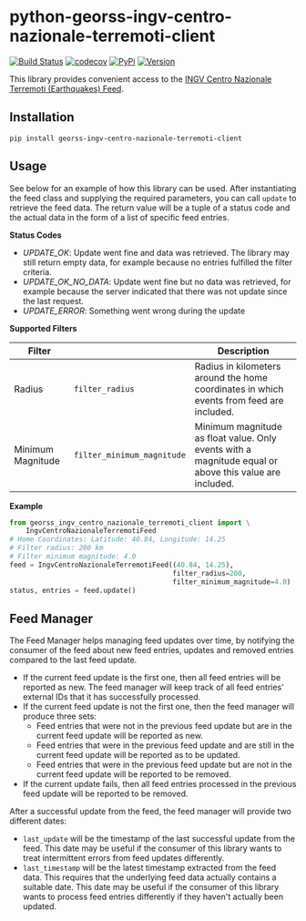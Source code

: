 # python-georss-ingv-centro-nazionale-terremoti-client

[![Build Status](https://github.com/exxamalte/python-georss-ingv-centro-nazionale-terremoti-client/actions/workflows/ci.yaml/badge.svg?branch=master)](https://github.com/exxamalte/python-georss-ingv-centro-nazionale-terremoti-client/actions?workflow=ci)
[![codecov](https://codecov.io/gh/exxamalte/python-georss-ingv-centro-nazionale-terremoti-client/branch/master/graph/badge.svg?token=PHASSFXFVU)](https://codecov.io/gh/exxamalte/python-georss-ingv-centro-nazionale-terremoti-client)
[![PyPi](https://img.shields.io/pypi/v/georss-ingv-centro-nazionale-terremoti-client.svg)](https://pypi.python.org/pypi/georss-ingv-centro-nazionale-terremoti-client)
[![Version](https://img.shields.io/pypi/pyversions/georss-ingv-centro-nazionale-terremoti-client.svg)](https://pypi.python.org/pypi/georss-ingv-centro-nazionale-terremoti-client)

This library provides convenient access to the [INGV Centro Nazionale Terremoti (Earthquakes) Feed](http://cnt.rm.ingv.it/).

## Installation
`pip install georss-ingv-centro-nazionale-terremoti-client`

## Usage
See below for an example of how this library can be used. After instantiating 
the feed class and supplying the required parameters, you can call `update` to 
retrieve the feed data. The return value will be a tuple of a status code and 
the actual data in the form of a list of specific feed entries.

**Status Codes**
* _UPDATE_OK_: Update went fine and data was retrieved. The library may still return empty data, for example because no entries fulfilled the filter criteria.
* _UPDATE_OK_NO_DATA_: Update went fine but no data was retrieved, for example because the server indicated that there was not update since the last request.
* _UPDATE_ERROR_: Something went wrong during the update

**Supported Filters**

| Filter            |                            | Description |
|-------------------|----------------------------|-------------|
| Radius            | `filter_radius`            | Radius in kilometers around the home coordinates in which events from feed are included. |
| Minimum Magnitude | `filter_minimum_magnitude` | Minimum magnitude as float value. Only events with a magnitude equal or above this value are included. |

**Example**
```python
from georss_ingv_centro_nazionale_terremoti_client import \
    IngvCentroNazionaleTerremotiFeed
# Home Coordinates: Latitude: 40.84, Longitude: 14.25
# Filter radius: 200 km
# Filter minimum magnitude: 4.0
feed = IngvCentroNazionaleTerremotiFeed((40.84, 14.25), 
                                        filter_radius=200, 
                                        filter_minimum_magnitude=4.0)
status, entries = feed.update()
```

## Feed Manager

The Feed Manager helps managing feed updates over time, by notifying the 
consumer of the feed about new feed entries, updates and removed entries 
compared to the last feed update.

* If the current feed update is the first one, then all feed entries will be 
  reported as new. The feed manager will keep track of all feed entries' 
  external IDs that it has successfully processed.
* If the current feed update is not the first one, then the feed manager will 
  produce three sets:
  * Feed entries that were not in the previous feed update but are in the 
    current feed update will be reported as new.
  * Feed entries that were in the previous feed update and are still in the 
    current feed update will be reported as to be updated.
  * Feed entries that were in the previous feed update but are not in the 
    current feed update will be reported to be removed.
* If the current update fails, then all feed entries processed in the previous
  feed update will be reported to be removed.

After a successful update from the feed, the feed manager will provide two
different dates:

* `last_update` will be the timestamp of the last successful update from the
  feed. This date may be useful if the consumer of this library wants to
  treat intermittent errors from feed updates differently.
* `last_timestamp` will be the latest timestamp extracted from the feed data. 
  This requires that the underlying feed data actually contains a suitable 
  date. This date may be useful if the consumer of this library wants to 
  process feed entries differently if they haven't actually been updated.
